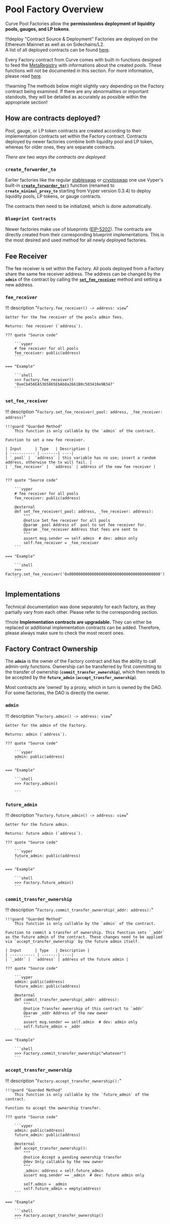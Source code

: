 <h1> Pool Factory Overview </h1>

Curve Pool Factories allow the **permissionless deployment of liquidity pools, gauges, and LP tokens**.

!!!deploy "Contract Source & Deployment"
    Factories are deployed on the Ethereum Mainnet as well as on Sidechains/L2.  
    A list of all deployed contracts can be found [here](../references/deployed-contracts.md#pool-factory).

Every Factory contract from Curve comes with built-in functions designed to feed the [MetaRegistry](../../registry/MetaRegistryAPI.md) with informations about the created pools. These functions will not be documented in this section. For more information, please read [here](../../registry/overview.md).

!!!warning
    The methods below might slightly vary depending on the Factory contract being examined. If there are any abnormalities or important standouts, they will be detailed as accurately as possible within the appropriate section!



## **How are contracts deployed?**

Pool, gauge, or LP token contracts are created according to their implementation contracts set within the Factory contract. Contracts deployed by newer factories combine both liquidity pool and LP token, whereas for older ones, they are separate contracts.

*There are two ways the contracts are deployed:*


### **`create_forwarder_to`**
Earlier factories like the regular [stableswap](./stableswap/deployer-api.md) or [cryptoswap](./cryptoswap/deployer-api.md) one use Vyper's built-in [**`create_forwarder_to()`**](https://docs.vyperlang.org/en/stable/built-in-functions.html?highlight=create_forwarder_to#chain-interaction) function (renamed to **`create_minimal_proxy_to`** starting from Vyper version 0.3.4) to deploy liquidity pools, LP tokens, or gauge contracts.

The contracts then need to be initialized, which is done automatically.


### **`Blueprint Contracts`**
Newer factories make use of blueprints ([EIP-5202](https://eips.ethereum.org/EIPS/eip-5202)). The contracts are directly created from their corresponding blueprint implementations. This is the most desired and used method for all newly deployed factories.



## **Fee Receiver**
The fee receiver is set within the Factory. All pools deployed from a Factory share the same fee receiver address. The address can be changed by the **`admin`** of the contract by calling the [**`set_fee_receiver`**](#set_fee_receiver) method and setting a new address.


### `fee_receiver`
!!! description "`Factory.fee_receiver() -> address: view`"

    Getter for the fee receiver of the pools admin fees.

    Returns: fee receiver (`address`).

    ??? quote "Source code"

        ```vyper
        # fee receiver for all pools
        fee_receiver: public(address)
        ```

    === "Example"

        ```shell
        >>> Factory.fee_receiver()
        '0xeCb456EA5365865EbAb8a2661B0c503410e9B347'
        ```


### `set_fee_receiver`
!!! description "`Factory.set_fee_receiver(_pool: address, _fee_receiver: address)`"

    !!!guard "Guarded Method"
        This function is only callable by the `admin` of the contract.

    Function to set a new fee receiver.

    | Input      | Type   | Description |
    | ----------- | -------| ----|
    | `_pool` |  `address` | this variable has no use; insert a random address, otherwise the tx will fail. |
    | `_fee_receiver` |  `address` | address of the new fee receiver |


    ??? quote "Source code"

        ```vyper
        # fee receiver for all pools
        fee_receiver: public(address)

        @external
        def set_fee_receiver(_pool: address, _fee_receiver: address):
            """
            @notice Set fee receiver for all pools
            @param _pool Address of  pool to set fee receiver for.
            @param _fee_receiver Address that fees are sent to
            """
            assert msg.sender == self.admin  # dev: admin only
            self.fee_receiver = _fee_receiver
        ```

    === "Example"

        ```shell
        >>> Factory.set_fee_receiver('0x0000000000000000000000000000000000000000')    
        ```


## **Implementations**
Technical documentation was done separately for each factory, as they partially vary from each other. Please refer to the corresponding section.

!!!note
    **Implementation contracts are upgradable.** They can either be replaced or additional implementation contracts can be added. Therefore, please always make sure to check the most recent ones.


## **Factory Contract Ownership**
The **`admin`** is the owner of the Factory contract and has the ability to call admin-only functions. Ownership can be transferred by first committing to the transfer of ownership (**`commit_transfer_ownership`**), which then needs to be accepted by the **`future_admin`** (**`accept_transfer_ownership`**). 

Most contracts are 'owned' by a proxy, which in turn is owned by the DAO. For some factories, the DAO is directly the owner.


### `admin`
!!! description "`Factory.admin() -> address: view`"

    Getter for the admin of the Factory.

    Returns: admin (`address`).

    ??? quote "Source code"

        ```vyper
        admin: public(address)
        ```

    === "Example"

        ```shell
        >>> Factory.admin()
        
        ```

### `future_admin`
!!! description "`Factory.future_admin() -> address: view`"

    Getter for the future admin.

    Returns: future admin (`address`).

    ??? quote "Source code"

        ```vyper
        future_admin: public(address)
        ```

    === "Example"

        ```shell
        >>> Factory.future_admin()
        ```


### `commit_transfer_ownership`
!!! description "`Factory.commit_transfer_ownership(_addr: address):`"

    !!!guard "Guarded Method"
        This function is only callable by the `admin` of the contract.

    Function to commit a transfer of ownership. This function sets `_addr` as the future admin of the contract. These changes need to be applied via `accept_transfer_ownership` by the future admin itself.

    | Input      | Type   | Description |
    | ----------- | -------| ----|
    | `_addr` |  `address` | address of the future admin |

    ??? quote "Source code"

        ```vyper
        admin: public(address)
        future_admin: public(address)

        @external
        def commit_transfer_ownership(_addr: address):
            """
            @notice Transfer ownership of this contract to `addr`
            @param _addr Address of the new owner
            """
            assert msg.sender == self.admin  # dev: admin only
            self.future_admin = _addr
        ```

    === "Example"

        ```shell
        >>> Factory.commit_transfer_ownership("whatever")
        ```


### `accept_transfer_ownership`
!!! description "`Factory.accept_transfer_ownership():`"

    !!!guard "Guarded Method"
        This function is only callable by the `future_admin` of the contract.

    Function to accept the ownership transfer.

    ??? quote "Source code"

        ```vyper
        admin: public(address)
        future_admin: public(address)

        @external
        def accept_transfer_ownership():
            """
            @notice Accept a pending ownership transfer
            @dev Only callable by the new owner
            """
            _admin: address = self.future_admin
            assert msg.sender == _admin  # dev: future admin only

            self.admin = _admin
            self.future_admin = empty(address)
        ```

    === "Example"

        ```shell
        >>> Factory.accept_transfer_ownership()
        ```

